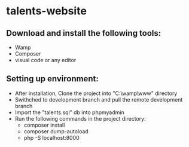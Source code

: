 # talents-website

<h2>Download and install the following tools: </h2>
<ul>
<li> Wamp </li>
<li> Composer </li>
<li> visual code or any editor </li>
</ul>

<h2>Setting up environment: </h2>
<ul>
<li> After installation, Clone the project into "C:\wamp\www" directory </li>
<li> Swithched to development branch and pull the remote development branch </li>
<li> Import the "talents.sql" db into phpmyadmin </li>
<li> Run the following commands in the project directory: 
<ul>
<li> composer install </li>
<li> composer dump-autoload </li>
<li> php -S localhost:8000 </li>
</ul>
</li>
</ul>
